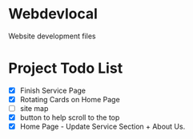 # Webdevlocal
Website development files

# Project Todo List

- [X] Finish Service Page
- [X] Rotating Cards on Home Page
- [ ] site map
- [X] button to help scroll to the top
- [X] Home Page - Update Service Section + About Us.
